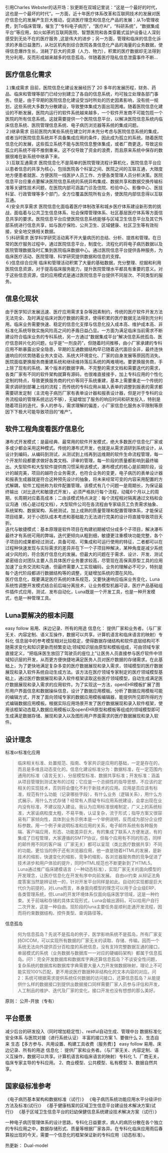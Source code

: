 引用Charles Webster的话开场：狄更斯在双城记里说：“这是一个最好的时代，这也是一个最坏的时代”。一方面，近十年医疗体系改革和互联网技术的发展对医疗信息化的发展产生巨大推动，促进医疗理念和信息化产品的发展：从To管理收费，到To临床管理，催生了“专科电子病历”，“医疗AI”，“科研系统”，“数据集成平台”等应用，如火如荼的互联网医院、智慧医院和各类穿戴式监护设备让人深刻感受到无处不在的医疗服务 ,这是伟大的进步；另一方面，管理和临床的信息化诉求的矛盾日益激烈，从社区机构到综合医院各类信息化产品的海量的业务数据，使得信息爆炸生长，消耗了巨大的资源（人力、物力），积累的医疗数据却无法得到充分利用，反而形成越来越多的信息孤岛，伴随着医疗隐私信息泄露事件不断...
## 医疗信息化需求
１)集成需求
目前，医院信息化建设发展经历了 20 多年的发展历程，财务、药品、临床和管理等部门已经分别建立了各自的信息系统，均可独立处理各部门事务。但是，由于早期的医院信息化建设受当时所处的历史因素影响，没有统一规划，这些系统大多数为分散建设，导致整体集成方面出现困难。随着医院信息化建设的不断发展，医院内运行的软件系统越来越多，一个软件开发商不可能包揽一个医院的所有信息系统。这就需要提供一个医院信息平台，以解决医院信息系统内临床信息系统、医院管理信息系统、电子病历浏览器等系统的集成问题。</br>
２)继承需求
目前医院内某些系统在建立时并未充分考虑与医院信息系统的集成，或者当时医院信息系统并不具备集成应用的条件，因此成为孤立的系统。随着医院信息化的发展，这些孤立系统不能与医院信息整体集成，或者厂商更迭，导致这些孤立的系统不得不推倒重来。这不仅导致了资金的浪费，而且原来系统中保存的数据很难在新系统中继承下来。</br>
３)互联互通需求
医院信息化不是简单的医院管理流程计算机化，医院信息平台应以患者信息的共享为核心，包括医院各个科室之间、医院之间的互联互通，大限度地方便患者就医、方便医院一线医护人员工作、方便各类管理人员分析决策。医院信息平台应重点要解决医院信息系统的系统异构集成、数据共享和数据交换传输标准等关键性技术问题，在医院内部可涵盖门诊及住院、检验中心、影像中心、医技科室、行政管理等多个部门，全方位覆盖医院所有业务，使医院内部信息得以互联互通。</br>
４)安全共享需求
医院信息化面临着医疗体制改革和城乡医疗体系建设新形势的挑战，面临着与公共卫生信息体系、社会保障管理体系、社区基层医疗体系等方面信息共享的要求。医院信息平台应使医院信息系统能够与区域卫生信息平台及其它外部系统进行信息共享，如与医疗保险、公共卫生、区域健康、社区卫生等有效衔接，安全地交换相关数据。</br>
５)科研需求
医学科学研究活动离不开大量病历的总结、分析、提炼和管理。在日常的医疗服务过程中，通过医院信息平台，制度化、流程化的将电子病历数据以及医院管理数据及时汇集到医院临床数据中心。通过医院信息平台提供各种服务，为临床医疗活动、医院管理、科学研究提供数据和信息的支撑。</br>
６)信息综合应用
临床和管理活动积累了大量的基础数据，充分整理、挖掘和利用医院信息资源，对于提高临床服务能力，提升医院管理水平都具有重要的意义。对于这些信息资源，佳的应用模式是通过医院信息平台提供不同层次、不同类型的服务。</br>
## 信息化现状
由于医学知识发展迅速、医疗应用需求复杂等因素制约，传统的医疗软件开发方法无法完全、及时满足临床对医疗数据的需求，使得积累的医疗数据无法得到充分利用。临床业务需要快速、稳定的信息化支撑与信息化投入成本高、维护成本高、非标准化系统导致实施风险高之间的矛盾日益凸显。一方面为满足临床当前需求不断建设符合临床业务的专科系统，另一方通过“数据集成平台”解决信息系统孤岛、医疗信息碎片化的问题，似乎是“一剂良药”，但随着时间推移，由小厂家承建的专科应用不断暴露出安全隐患，早期的互通数据结构早已随着迭代面目全非，最终连快速响应的优势随着业务大变动、系统大环境变化、厂家的自身发展等原因而消失。医院面临更换服务商重建系统和继续维持落后系统的两难境地。要更换服务商，手上除了现有的系统、某个版本的数据字典、不完整的需求文档和需要迭代的需求，各类厂家有不同的软件架构就算有源码，也很难直接接手，加上专科应用的个性化定制的特点，导致更换服务商的代价等同于系统重建，基本上需要重走一个传统的需求调研到部署上线的流程；而传统的专科应用从输入表单的调整到报表的需求都需要研发定制（主流电子病历厂家有表单设计器和报表设计器，但是对于专科的业务流程级的管理系统远远不够），无疑增加了服务的响应时间和研发投入，特别是随着项目的迭代，多人的参与，需求理解的偏差，小厂家信息化服务水平限制等原因下下极大可能导致项目的“难产”。
## 软件工程角度看医疗信息化
瀑布式开发模式：是最经典、最常用的软件开发模式，绝大多数医疗信息化厂家或多或少都会采用这种模式。传统的瀑布式开发，也就是从需求调研到系统设计，从设计到编码，从编码到测试，从测试到上线再到运维期的软件生命流程管理，每一个开发阶段都要求做好各类文档、评审的管理，每一阶段的质量都影响到最终输出。大型软件和大型软件提供商习惯采用该模式，瀑布模式的核心是前期阶段，设计的越完美，项目的越符合业务需求，也符合业务的变更，电子病历的表单设计器和报表生成器就是符合这种预先设计的抽象，将未来经常可变的内容采用配置的方式解耦，软件工程统称为软件配置管理。该模式有几个问题一是周期长，为保证最终输出（对比迭代和敏捷式开发），必须严格执行每个流程，动辄6个月以上的周期，长周期对应着高成本；二由该模式特点决定：每个流程相对隔离通过文档和会议沟通（核心是过程文档），大型软件公司在各流程由专家级员工负责需求抽象、系统架构、数据架构、系统测试，加上成熟的质量管理和配置管理体系，才能保证项目结果，对于小团队成本考虑和基础能力无法进行完美的设计将直接导致项目夭折。</br>
迭代与敏捷模式：基本原理是软件项目在构建初期被切分成多个子项目，解决瀑布最终才有系统可用的弊端，迭代更倾向从粗到细，敏捷更注重模块功能完整，各个子项目的成果都经过测试，具备可视、可集成和可运行使用的特征，二者都可以在过程种快速发现与实际需求的差异并在下一个子项目种解决，某种角度是减少系统减少风险的，符合医疗信息化的发展。但最大的问题在于需求、设计、开发、测试紧密结合对团队主要人员具体医疗业务要求较高，尽管现在高保真原型工具的应用加速了业务交流和沟通，但最终需要人工实现编码，业务的理解必不可少，特别是每个迭代阶段都进行数据结构等的调整，无疑增加系统的潜在风险。</br>
医疗信息化，既要满足医疗系统的体系规范，又要快速响应临床业务变化，Luna系统性调整开发模式结合前后端分离技术，让业务模型机器可读，医疗产品基础组件插件式应用，测试、发布自动化，Luna既是一个开发工具，也是一种开发模式，也是一种管理工具。</br>
## Luna要解决的根本问题
easy follow 易用、床边记录、所有的用途
信息化： 提供厂家和业务者。（与厂家无关、内容定制、语义互操作，数据可以共享。计算机语言和临床语言的映射）专科化
  信息层中的参考模型相对比较稳定，使得数据存储结构和软件底层结构可不随需求变化和知识更新而频繁变动;领域知识层由原型和模板组成，可由领域专家直接定义，“把临床医生放回了驾驶员的座位上”让医务人员直接参与医疗软件中领域知识层的开发，从而更方便快捷地满足医务人员对医疗数据的存储需求。在此基础上，为了更快地满足复杂多变的医疗数据展现和录入需求，领域模型的医疗数据展现和录入软件系统自动生成方法。该方法在医疗领域专家制定的医疗领域模型基础上，通过医疗数据展现和录入软件框架读取这些医疗领域模型，自动生成满足医疗数据展现和录入需求的应用软件。为了实现这一方法，openEHR模板扩展了图形用户界面信息和数据操纵信息，设计了数据应用模板。分析了数据应用模板可能的编辑方式，开发了面向领域专家的数据应用模板编辑器，能提供所见即所得的方式编辑数据应用模板。根据实际应用场景开发了医疗数据展现和录入软件框架，使用该框架动态载入数据应用模板以及openEHR原型和模板等组成的领域模型即可生成满足数据存储、展现和录入以及图形用户界面需求的医疗数据展现和录入软件。
## 设计理念
标准or标准化应用
> 临床相关标准、处置规范、指南、专家共识是应用的基础，一定是存在的，而且是多维且动态变化的。信息化建设标准分为：数据标准，在一定范围内通用的标准（语言无关）、分层模型标准、数据共享标准；开发标准：涵盖从项目管理到测试发布的过程；它应是一个总纲性的指导思想，不应该约定相关的实现技术，否则将会僵化不利于新技术的应用。应用是否应该有标准，规范有什么功能（记录哪些字段），有什么业务（逻辑关系），用什么方式展示，用什么方式存储？经常有人质疑专科应用系统建设，会拿出现在业内没有标准，不建议投入建设。我认为应用标准很难制定，广义上的系统标准，大家诟病粒度太粗，不易平衡，认证复杂，流于形式；指导方案又很容易有厂家倾向性，具体到业务示例本是一个举例说明，反而成为部分企业控标参数。用一个例子来说明标准和应用的关系，电子邮件系统有各种服务端、客户端应用，形态、功能差异巨大，有的集成了联系人方便发送，有的集成了日程管理，大家遵循的SMTP协议，但每个应用有不同的形态，同样的邮件用不同的客户端（厂家无关）都可以呈现（类比医疗数据共享）不同的功能。更恰当的例子还有浏览器应用，他一直是随着HTML的发展，是新技术的缩影，快速变化的缩影，竞争的缩影，各浏览器服务商的竞争促进了技术进步和用户体验的提升，同时HTML规范也不断更新到了HTML5。Luna通过推广临床建模语言（一种动态标准），实现厂家无关的面向模型的开发理念，让医疗信息化在开发有序中向前发展。
自由or约束
> 从辩证法角度答案当然是辨证统一的，针对开发平台同样是如此。自动的实现都是巨大代价为前提的，对Luna而言，本身面向模型的理念可以用于企业级ERP、各类管理系统，但Luna的开发环境体系仅面向临床医学领域，这是一种约束。关于前端和存储的具体实现形式，Luna会输出源码，可以给用户自行二次开发，这是一种自由。现阶段的luna主要任务是顺利走通开发流程，因而将约束数据结构、控件类型、查询路径等。

信息孤岛
> 何为信息孤岛？先说不是孤岛的例子，医学影响系统不是孤岛，所有厂家支持DICOM，可以实现所有数据的厂家无关的读取、存储、传输。因而一个系统无法向外提供百分百粒度的系统信息，没有支持完整数据互通的接口，单层模式的系统（业务数据与数据库一一对应的硬编码架构）都属于信息孤岛。问1：完全开发数据库和数据库字典还算信息孤岛？不谈安全性问题，复杂系统的数据库和数据库字典需要大量人力开发做数据映射，理论上不可能实现100%匹配，更不用说医疗数据种非结构化的文本内容的对应。问2：系统可根据需求提供系统任何数据的访问接口，还算信息孤岛？从能提供什么样的数据接口到提供出数据接口同样需要厂家人员参与评估和开发，人工制品的维护、迭代及厂家的变化，接口开发也没有想想的那么美好。

原则： 公开-开放（专有）

## 平台愿景
减少后台的研发投入（同时增加稳定性）、restful自动生成、管理中台
数据标准化
安全体系
与医院对接（进行系统认证）
丰富的接口方案
1、要做什么
2、生态自来
生态【多方参与、共用设置、构建工具收费（服务费）】
easy follow 易用、床边记录、所有的用途
信息化： 提供厂家和业务者。（与厂家无关、内容定制、语义互操作，数据可以共享。计算机语言和临床语言的映射）专科化
1、厂商无关，临床专家主导的专科应用。
2、商业模型、公共模型、私有模型
3、数据自然共享。

## 国家级标准参考
《电子病历基本架构和数据标准（试行）》
《电子病历系统功能应用水平分级评价方法及标准(试行)》
《基于健康档案的区域卫生信息平台建设技术解决方案(试行)》
《基于区域卫生信息平台的妇幼保健信息系统建设技术解决方案（试行）》

一种电子病历管理体系的设计思路，专科化日益要求，病人的病历分散在各个独立的专科应用之中，数据存储形式、质量等根据厂家各异。在专科化临床应用雨后春算般出现的今天，需要一个信息化的框架保证新的专科应用（动态标准）。


热更新：
Dual-model























 
 
 
 
 




